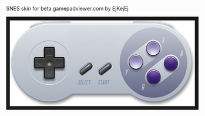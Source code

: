 <p align="left">
SNES skin for beta.gamepadviewer.com by EjKejEj
</p>
<p align="left">
<img src="https://github.com/EjKejEj/Gamepad-Viewer-skins/blob/main/SNES/snes.png" width="524" height="233" border="10"/>
</p>


